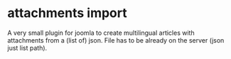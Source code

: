 # attachments import

A very small plugin for joomla to create multilingual articles with attachments from a (list of) json.
File has to be already on the server (json just list path).
